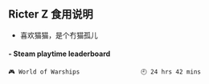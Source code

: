 ## Ricter Z 食用说明
- 喜欢猫猫，是个冇猫孤儿

<!-- steam-box start -->
#### - Steam playtime leaderboard
```text
🎮 World of Warships                 🕘 24 hrs 42 mins
```
<!-- Powered by https://github.com/YouEclipse/steam-box . -->
<!-- steam-box end -->
